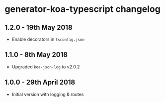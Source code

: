 # generator-koa-typescript changelog

## 1.2.0 - 19th May 2018

* Enable decorators in `tsconfig.json`

## 1.1.0 - 8th May 2018

* Upgraded `koa-json-log` to v2.0.2

## 1.0.0 - 29th April 2018

* Initial version with logging & routes
